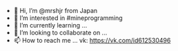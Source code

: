 - 👋 Hi, I’m @mrshjr from Japan
- 👀 I’m interested in #mineprogramming
- 🌱 I’m currently learning ...
- 💞️ I’m looking to collaborate on ...
- 📫 How to reach me ... vk: https://vk.com/id612530496

<!---
mrshjr/mrshjr is a ✨ special ✨ repository because its `README.md` (this file) appears on your GitHub profile.
You can click the Preview link to take a look at your changes.
--->
